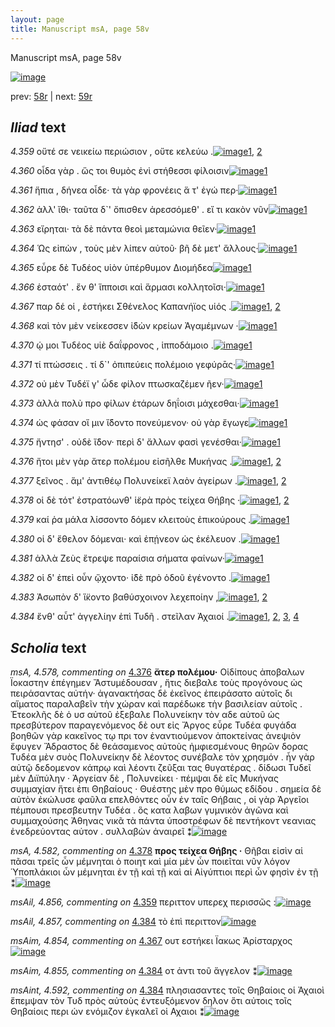 ```yaml
---
layout: page
title: Manuscript msA, page 58v
---
```


Manuscript msA, page 58v

[![image](http://www.homermultitext.org/iipsrv?OBJ=IIP,1.0&FIF=/project/homer/pyramidal/deepzoom/hmt/vaimg/2017a/VA058VN_0560.tif&WID=100&CVT=JPEG)](http://www.homermultitext.org/ict2/?urn=urn:cite2:hmt:vaimg.2017a:VA058VN_0560)

prev:  [58r](../58r/) | next:  [59r](../59r/)

## *Iliad* text

*4.359* <a id="4.359"/> οὔτέ σε νεικείω περιώσιον , οὔτε κελεύω .[![image](http://www.homermultitext.org/iipsrv?OBJ=IIP,1.0&FIF=/project/homer/pyramidal/deepzoom/hmt/vaimg/2017a/VA058VN_0560.tif&RGN=0.4775,0.2239,0.3574,0.0308&WID=1000&CVT=JPEG)](http://www.homermultitext.org/ict2/?urn=urn:cite2:hmt:vaimg.2017a:VA058VN_0560@0.4775,0.2239,0.3574,0.0308)[1](#msA_4.784), [2](#msAil_4.856)

*4.360* <a id="4.360"/> οἶδα γὰρ . ὥς τοι θυμὸς ἐνὶ στήθεσσι φίλοισιν[![image](http://www.homermultitext.org/iipsrv?OBJ=IIP,1.0&FIF=/project/homer/pyramidal/deepzoom/hmt/vaimg/2017a/VA058VN_0560.tif&RGN=0.4855,0.2472,0.3574,0.0323&WID=1000&CVT=JPEG)](http://www.homermultitext.org/ict2/?urn=urn:cite2:hmt:vaimg.2017a:VA058VN_0560@0.4855,0.2472,0.3574,0.0323)[1](#msA_4.784)

*4.361* <a id="4.361"/> ἥπια , δήνεα οἶδε· τὰ γὰρ φρονέεις ἅ τ' ἐγώ περ·[![image](http://www.homermultitext.org/iipsrv?OBJ=IIP,1.0&FIF=/project/homer/pyramidal/deepzoom/hmt/vaimg/2017a/VA058VN_0560.tif&RGN=0.4865,0.2652,0.4064,0.0323&WID=1000&CVT=JPEG)](http://www.homermultitext.org/ict2/?urn=urn:cite2:hmt:vaimg.2017a:VA058VN_0560@0.4865,0.2652,0.4064,0.0323)[1](#msA_4.784)

*4.362* <a id="4.362"/> ἀλλ' ἴθι· ταῦτα δ`' ὄπισθεν ἀρεσσόμεθ' . εἴ τι κακὸν νῦν[![image](http://www.homermultitext.org/iipsrv?OBJ=IIP,1.0&FIF=/project/homer/pyramidal/deepzoom/hmt/vaimg/2017a/VA058VN_0560.tif&RGN=0.4815,0.2855,0.4064,0.0323&WID=1000&CVT=JPEG)](http://www.homermultitext.org/ict2/?urn=urn:cite2:hmt:vaimg.2017a:VA058VN_0560@0.4815,0.2855,0.4064,0.0323)[1](#msA_4.784)

*4.363* <a id="4.363"/> εἴρηται· τὰ δὲ πάντα θεοὶ μεταμώνια θεῖεν·[![image](http://www.homermultitext.org/iipsrv?OBJ=IIP,1.0&FIF=/project/homer/pyramidal/deepzoom/hmt/vaimg/2017a/VA058VN_0560.tif&RGN=0.4805,0.3028,0.3904,0.0323&WID=1000&CVT=JPEG)](http://www.homermultitext.org/ict2/?urn=urn:cite2:hmt:vaimg.2017a:VA058VN_0560@0.4805,0.3028,0.3904,0.0323)[1](#msA_4.784)

*4.364* <a id="4.364"/> Ὡς εἰπὼν , τοὺς μὲν λίπεν αὐτοῦ· βῆ δὲ μετ' ἄλλους·[![image](http://www.homermultitext.org/iipsrv?OBJ=IIP,1.0&FIF=/project/homer/pyramidal/deepzoom/hmt/vaimg/2017a/VA058VN_0560.tif&RGN=0.4825,0.3208,0.4154,0.0285&WID=1000&CVT=JPEG)](http://www.homermultitext.org/ict2/?urn=urn:cite2:hmt:vaimg.2017a:VA058VN_0560@0.4825,0.3208,0.4154,0.0285)[1](#msA_4.784)

*4.365* <a id="4.365"/> εὗρε δὲ Τυδέος υἱὸν ὑπέρθυμον Διομήδεα[![image](http://www.homermultitext.org/iipsrv?OBJ=IIP,1.0&FIF=/project/homer/pyramidal/deepzoom/hmt/vaimg/2017a/VA058VN_0560.tif&RGN=0.4875,0.3411,0.3684,0.0285&WID=1000&CVT=JPEG)](http://www.homermultitext.org/ict2/?urn=urn:cite2:hmt:vaimg.2017a:VA058VN_0560@0.4875,0.3411,0.3684,0.0285)[1](#msA_4.784)

*4.366* <a id="4.366"/> ἑσταότ' . ἔν θ' ἵπποισι καὶ ἅρμασι κολλητοῖσι·[![image](http://www.homermultitext.org/iipsrv?OBJ=IIP,1.0&FIF=/project/homer/pyramidal/deepzoom/hmt/vaimg/2017a/VA058VN_0560.tif&RGN=0.4875,0.3569,0.3744,0.0278&WID=1000&CVT=JPEG)](http://www.homermultitext.org/ict2/?urn=urn:cite2:hmt:vaimg.2017a:VA058VN_0560@0.4875,0.3569,0.3744,0.0278)[1](#msA_4.784)

*4.367* <a id="4.367"/> παρ δέ οἱ , ἑστήκει Σθένελος Καπανήϊος υἱός .[![image](http://www.homermultitext.org/iipsrv?OBJ=IIP,1.0&FIF=/project/homer/pyramidal/deepzoom/hmt/vaimg/2017a/VA058VN_0560.tif&RGN=0.4875,0.3779,0.3874,0.0263&WID=1000&CVT=JPEG)](http://www.homermultitext.org/ict2/?urn=urn:cite2:hmt:vaimg.2017a:VA058VN_0560@0.4875,0.3779,0.3874,0.0263)[1](#msA_4.784), [2](#msAim_4.854)

*4.368* <a id="4.368"/> καὶ τὸν μὲν νείκεσσεν ἰ̈δὼν κρείων Ἀγαμέμνων ·[![image](http://www.homermultitext.org/iipsrv?OBJ=IIP,1.0&FIF=/project/homer/pyramidal/deepzoom/hmt/vaimg/2017a/VA058VN_0560.tif&RGN=0.4785,0.3967,0.4094,0.027&WID=1000&CVT=JPEG)](http://www.homermultitext.org/ict2/?urn=urn:cite2:hmt:vaimg.2017a:VA058VN_0560@0.4785,0.3967,0.4094,0.027)[1](#msA_4.784)

*4.370* <a id="4.370"/> ῴ μοι Τυδέος υἱὲ δαΐφρονος , ἱπποδάμοιο .[![image](http://www.homermultitext.org/iipsrv?OBJ=IIP,1.0&FIF=/project/homer/pyramidal/deepzoom/hmt/vaimg/2017a/VA058VN_0560.tif&RGN=0.4825,0.4147,0.3814,0.027&WID=1000&CVT=JPEG)](http://www.homermultitext.org/ict2/?urn=urn:cite2:hmt:vaimg.2017a:VA058VN_0560@0.4825,0.4147,0.3814,0.027)[1](#msA_4.784)

*4.371* <a id="4.371"/> τί πτώσσεις . τί δ`' ὀπιπεύεις πολέμοιο γεφύρᾱς·[![image](http://www.homermultitext.org/iipsrv?OBJ=IIP,1.0&FIF=/project/homer/pyramidal/deepzoom/hmt/vaimg/2017a/VA058VN_0560.tif&RGN=0.4855,0.4335,0.4104,0.0278&WID=1000&CVT=JPEG)](http://www.homermultitext.org/ict2/?urn=urn:cite2:hmt:vaimg.2017a:VA058VN_0560@0.4855,0.4335,0.4104,0.0278)[1](#msA_4.784)

*4.372* <a id="4.372"/> οὐ μὲν Τυδέϊ γ' ὧδε φίλον πτωσκαζέμεν ῆεν·[![image](http://www.homermultitext.org/iipsrv?OBJ=IIP,1.0&FIF=/project/homer/pyramidal/deepzoom/hmt/vaimg/2017a/VA058VN_0560.tif&RGN=0.4885,0.4508,0.4034,0.0278&WID=1000&CVT=JPEG)](http://www.homermultitext.org/ict2/?urn=urn:cite2:hmt:vaimg.2017a:VA058VN_0560@0.4885,0.4508,0.4034,0.0278)[1](#msA_4.784)

*4.373* <a id="4.373"/> ἀλλὰ πολὺ προ φίλων ἑτάρων δηΐοισι μάχεσθαι·[![image](http://www.homermultitext.org/iipsrv?OBJ=IIP,1.0&FIF=/project/homer/pyramidal/deepzoom/hmt/vaimg/2017a/VA058VN_0560.tif&RGN=0.4885,0.4681,0.4134,0.0323&WID=1000&CVT=JPEG)](http://www.homermultitext.org/ict2/?urn=urn:cite2:hmt:vaimg.2017a:VA058VN_0560@0.4885,0.4681,0.4134,0.0323)[1](#msA_4.784)

*4.374* <a id="4.374"/> ὡς φάσαν οἵ μιν ἴ̈δοντο πονεύμενον· οὐ γὰρ ἔγωγε[![image](http://www.homermultitext.org/iipsrv?OBJ=IIP,1.0&FIF=/project/homer/pyramidal/deepzoom/hmt/vaimg/2017a/VA058VN_0560.tif&RGN=0.4885,0.4846,0.4284,0.0323&WID=1000&CVT=JPEG)](http://www.homermultitext.org/ict2/?urn=urn:cite2:hmt:vaimg.2017a:VA058VN_0560@0.4885,0.4846,0.4284,0.0323)[1](#msA_4.784)

*4.375* <a id="4.375"/> ἤντησ' . οὐδὲ ἴ̈δον· περὶ δ' ἄλλων φασὶ γενέσθαι·[![image](http://www.homermultitext.org/iipsrv?OBJ=IIP,1.0&FIF=/project/homer/pyramidal/deepzoom/hmt/vaimg/2017a/VA058VN_0560.tif&RGN=0.4915,0.5049,0.4094,0.0301&WID=1000&CVT=JPEG)](http://www.homermultitext.org/ict2/?urn=urn:cite2:hmt:vaimg.2017a:VA058VN_0560@0.4915,0.5049,0.4094,0.0301)[1](#msA_4.784)

*4.376* <a id="4.376"/> ἤτοι μὲν γὰρ ἄτερ πολέμου εἰσῆλθε Μυκήνας .[![image](http://www.homermultitext.org/iipsrv?OBJ=IIP,1.0&FIF=/project/homer/pyramidal/deepzoom/hmt/vaimg/2017a/VA058VN_0560.tif&RGN=0.4965,0.5222,0.4094,0.0301&WID=1000&CVT=JPEG)](http://www.homermultitext.org/ict2/?urn=urn:cite2:hmt:vaimg.2017a:VA058VN_0560@0.4965,0.5222,0.4094,0.0301)[1](#msA_4.784), [2](#msA_4.578)

*4.377* <a id="4.377"/> ξεῖνος . ἅμ' ἀντιθέῳ Πολυνείκεϊ λαὸν ἀγείρων .[![image](http://www.homermultitext.org/iipsrv?OBJ=IIP,1.0&FIF=/project/homer/pyramidal/deepzoom/hmt/vaimg/2017a/VA058VN_0560.tif&RGN=0.4775,0.5424,0.4344,0.0338&WID=1000&CVT=JPEG)](http://www.homermultitext.org/ict2/?urn=urn:cite2:hmt:vaimg.2017a:VA058VN_0560@0.4775,0.5424,0.4344,0.0338)[1](#msA_4.784), [2](#msA_4.579)

*4.378* <a id="4.378"/> οἱ δὲ τότ' ἐστρατόωνθ' ἱ̈ερὰ πρὸς τείχεα Θήβης ·[![image](http://www.homermultitext.org/iipsrv?OBJ=IIP,1.0&FIF=/project/homer/pyramidal/deepzoom/hmt/vaimg/2017a/VA058VN_0560.tif&RGN=0.4935,0.5597,0.4154,0.0301&WID=1000&CVT=JPEG)](http://www.homermultitext.org/ict2/?urn=urn:cite2:hmt:vaimg.2017a:VA058VN_0560@0.4935,0.5597,0.4154,0.0301)[1](#msA_4.784), [2](#msA_4.582)

*4.379* <a id="4.379"/> καί ῥα μάλα λίσσοντο δόμεν κλειτοὺς ἐπικούρους .[![image](http://www.homermultitext.org/iipsrv?OBJ=IIP,1.0&FIF=/project/homer/pyramidal/deepzoom/hmt/vaimg/2017a/VA058VN_0560.tif&RGN=0.4985,0.5778,0.4114,0.0293&WID=1000&CVT=JPEG)](http://www.homermultitext.org/ict2/?urn=urn:cite2:hmt:vaimg.2017a:VA058VN_0560@0.4985,0.5778,0.4114,0.0293)[1](#msA_4.784)

*4.380* <a id="4.380"/> οἱ δ' ἔθελον δόμεναι· καὶ ἐπῄνεον ὡς ἐκέλευον .[![image](http://www.homermultitext.org/iipsrv?OBJ=IIP,1.0&FIF=/project/homer/pyramidal/deepzoom/hmt/vaimg/2017a/VA058VN_0560.tif&RGN=0.4975,0.5973,0.4114,0.0293&WID=1000&CVT=JPEG)](http://www.homermultitext.org/ict2/?urn=urn:cite2:hmt:vaimg.2017a:VA058VN_0560@0.4975,0.5973,0.4114,0.0293)[1](#msA_4.784)

*4.381* <a id="4.381"/> ἀλλὰ Ζεὺς ἔτρεψε παραίσια σήματα φαίνων·[![image](http://www.homermultitext.org/iipsrv?OBJ=IIP,1.0&FIF=/project/homer/pyramidal/deepzoom/hmt/vaimg/2017a/VA058VN_0560.tif&RGN=0.4935,0.6161,0.3994,0.0293&WID=1000&CVT=JPEG)](http://www.homermultitext.org/ict2/?urn=urn:cite2:hmt:vaimg.2017a:VA058VN_0560@0.4935,0.6161,0.3994,0.0293)[1](#msA_4.784)

*4.382* <a id="4.382"/> οἱ δ' ἐπεὶ οὖν ᾤχοντο· ἰ̈δὲ πρὸ ὁδοῦ ἐγένοντο .[![image](http://www.homermultitext.org/iipsrv?OBJ=IIP,1.0&FIF=/project/homer/pyramidal/deepzoom/hmt/vaimg/2017a/VA058VN_0560.tif&RGN=0.4935,0.6341,0.3994,0.0293&WID=1000&CVT=JPEG)](http://www.homermultitext.org/ict2/?urn=urn:cite2:hmt:vaimg.2017a:VA058VN_0560@0.4935,0.6341,0.3994,0.0293)[1](#msA_4.784)

*4.383* <a id="4.383"/> Ἀσωπὸν δ' ἵ̈κοντο βαθύσχοινον λεχεποίην ,[![image](http://www.homermultitext.org/iipsrv?OBJ=IIP,1.0&FIF=/project/homer/pyramidal/deepzoom/hmt/vaimg/2017a/VA058VN_0560.tif&RGN=0.4995,0.6536,0.3854,0.027&WID=1000&CVT=JPEG)](http://www.homermultitext.org/ict2/?urn=urn:cite2:hmt:vaimg.2017a:VA058VN_0560@0.4995,0.6536,0.3854,0.027)[1](#msA_4.784), [2](#msA_4.588)

*4.384* <a id="4.384"/> ἔνθ' αὖτ' ἀγγελίην ἐπὶ Τυδῆ . στεῖλαν Ἀχαιοί .[![image](http://www.homermultitext.org/iipsrv?OBJ=IIP,1.0&FIF=/project/homer/pyramidal/deepzoom/hmt/vaimg/2017a/VA058VN_0560.tif&RGN=0.4885,0.6709,0.3854,0.0331&WID=1000&CVT=JPEG)](http://www.homermultitext.org/ict2/?urn=urn:cite2:hmt:vaimg.2017a:VA058VN_0560@0.4885,0.6709,0.3854,0.0331)[1](#msA_4.784), [2](#msAint_4.592), [3](#msAim_4.855), [4](#msAil_4.857)

## *Scholia* text

*msA, 4.578, commenting on* [4.376](#4.376)  <a id="msA_4.578"/> **ἄτερ πολέμου·** Οἱδίπους ἀποβαλων Ϊοκαστην ἐπέγημεν Ἄστυμέδουσαν , ἥτις διεβαλε τοὺς προγόνους ὡς πειράσαντας αὐτήν· ἀγανακτήσας δὲ ἐκεῖνος ἐπειράσατο αὐτοῖς δι αἵματος παραλαβεῖν τὴν χώραν καὶ παρέδωκε τὴν βασιλείαν αὑτοῖς . Ἐτεοκλῆς δὲ ὁ υσ αὐτοῦ ἐξεβαλε Πολυνείκην τὸν αδε αὐτοῦ ὡς πρεσβύτερον παραγενόμενος δὲ ουτ εἰς Ἄργος εὗρε Τυδέα φυγάδα βοηθῶν γὰρ κακεῖνος τῳ πρι τον ἐναντιούμενον ἀποκτείνας ἀνεψιὸν ἔφυγεν Ἅδραστος δὲ θεάσαμενος αὐτοὺς ἠμφιεσμένους θηρῶν δορας Τυδέα μὲν συὸς Πολυνείκην δὲ λέοντος συνέβαλε τὸν χρησμόν . ἦν γὰρ αὐτῷ δεδομενον κάπρῳ καὶ λέοντι ζεῦξαι τας θυγατέρας . δίδωσι Τυδεῖ μὲν Διϊπύλην · Ἀργείαν δὲ , Πολυνείκει · πέμψαι δὲ εῖς Μυκήνας συμμαχίαν ἤτει ἐπι Θηβαίους · Θυέστης μὲν προ θύμως εδίδου . σημεία δὲ αὐτὸν ἐκώλυσε φαῦλα επελθόντες οὖν ἐν ταῖς Θήβαις , οἱ γὰρ Ἀργεῖοι πέμπουσι πρεσβευτην Τυδέα . ὃς κατα λαβων γυμνικὸν ἀγῶνα καὶ συμμαχούσης Ἀθηνας νικᾶ τὰ πάντα ὑποστρέφων δὲ πεντήκοντ νεανιας ἐνεδρεύοντας αὐτον . συλλαβὼν ἀναιρεῖ ⁑[![image](http://www.homermultitext.org/iipsrv?OBJ=IIP,1.0&FIF=/project/homer/pyramidal/deepzoom/hmt/vaimg/2017a/VA058VN_0560.tif&RGN=0.21739130,0.45629322,0.58142962,0.30428769&WID=1000&CVT=JPEG)](http://www.homermultitext.org/ict2/?urn=urn:cite2:hmt:vaimg.2017a:VA058VN_0560@0.21739130,0.45629322,0.58142962,0.30428769)

*msA, 4.582, commenting on* [4.378](#4.378)  <a id="msA_4.582"/> **προς τείχεα Θήβης ·** Θῆβαι εἰσὶν αἱ πᾶσαι τρεῖς ὧν μέμνηται ὁ ποιητ καὶ μία μὲν ὧν ποιεῖται νῦν λόγον Ὑποπλάκιοι ὧν μέμνηται ἐν τῇ καὶ τῇ καὶ αἱ Αἰγύπτιοι περὶ ὧν φησὶν ἐν τῇ ⁑[![image](http://www.homermultitext.org/iipsrv?OBJ=IIP,1.0&FIF=/project/homer/pyramidal/deepzoom/hmt/vaimg/2017a/VA058VN_0560.tif&RGN=0.24189388,0.76721992,0.58198231,0.05352697&WID=1000&CVT=JPEG)](http://www.homermultitext.org/ict2/?urn=urn:cite2:hmt:vaimg.2017a:VA058VN_0560@0.24189388,0.76721992,0.58198231,0.05352697)

*msAil, 4.856, commenting on* [4.359](#4.359)  <a id="msAil_4.856"/> περιττον υπερεχ περισσῶς :[![image](http://www.homermultitext.org/iipsrv?OBJ=IIP,1.0&FIF=/project/homer/pyramidal/deepzoom/hmt/vaimg/2017a/VA058VN_0560.tif&RGN=0.63172439,0.22724758,0.09414149,0.01106501&WID=1000&CVT=JPEG)](http://www.homermultitext.org/ict2/?urn=urn:cite2:hmt:vaimg.2017a:VA058VN_0560@0.63172439,0.22724758,0.09414149,0.01106501)

*msAil, 4.857, commenting on* [4.384](#4.384)  <a id="msAil_4.857"/> τὸ ἐπὶ περιττον[![image](http://www.homermultitext.org/iipsrv?OBJ=IIP,1.0&FIF=/project/homer/pyramidal/deepzoom/hmt/vaimg/2017a/VA058VN_0560.tif&RGN=0.66285925,0.69197787,0.04679440,0.01037344&WID=1000&CVT=JPEG)](http://www.homermultitext.org/ict2/?urn=urn:cite2:hmt:vaimg.2017a:VA058VN_0560@0.66285925,0.69197787,0.04679440,0.01037344)

*msAim, 4.854, commenting on* [4.367](#4.367)  <a id="msAim_4.854"/> ουτ εστήκει Ϊακως Ἀρίσταρχος[![image](http://www.homermultitext.org/iipsrv?OBJ=IIP,1.0&FIF=/project/homer/pyramidal/deepzoom/hmt/vaimg/2017a/VA058VN_0560.tif&RGN=0.42428150,0.38616874,0.06079587,0.02282158&WID=1000&CVT=JPEG)](http://www.homermultitext.org/ict2/?urn=urn:cite2:hmt:vaimg.2017a:VA058VN_0560@0.42428150,0.38616874,0.06079587,0.02282158)

*msAim, 4.855, commenting on* [4.384](#4.384)  <a id="msAim_4.855"/> οτ ἀντι τοῦ ἄγγελον ⁑[![image](http://www.homermultitext.org/iipsrv?OBJ=IIP,1.0&FIF=/project/homer/pyramidal/deepzoom/hmt/vaimg/2017a/VA058VN_0560.tif&RGN=0.46757553,0.67994467,0.02910833,0.01507607&WID=1000&CVT=JPEG)](http://www.homermultitext.org/ict2/?urn=urn:cite2:hmt:vaimg.2017a:VA058VN_0560@0.46757553,0.67994467,0.02910833,0.01507607)

*msAint, 4.592, commenting on* [4.384](#4.384)  <a id="msAint_4.592"/> πλησιασαντες τοῖς Θηβαίοις οἱ Ἀχαιοὶ ἔπεμψαν τὸν Τυδ πρὸς αὐτοὺς ἐντευξόμενον δηλον ὅτι αὐτοις τοῖς Θηβαίοις περι ὡν ενόμιζον ἐγκαλεῖ οἱ Αχαιοι ⁑[![image](http://www.homermultitext.org/iipsrv?OBJ=IIP,1.0&FIF=/project/homer/pyramidal/deepzoom/hmt/vaimg/2017a/VA058VN_0560.tif&RGN=0.836,0.6732,0.068,0.1142&WID=1000&CVT=JPEG)](http://www.homermultitext.org/ict2/?urn=urn:cite2:hmt:vaimg.2017a:VA058VN_0560@0.836,0.6732,0.068,0.1142)
